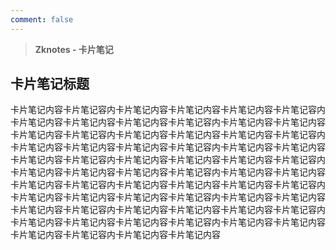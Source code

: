 ```yaml
---
comment: false
---
```


> **Zknotes - 卡片笔记**

## 卡片笔记标题
卡片笔记内容卡片笔记容内卡片笔记内容卡片笔记内容卡片笔记内容卡片笔记容内卡片笔记内容卡片笔记内容卡片笔记内容卡片笔记容内卡片笔记内容卡片笔记内容卡片笔记内容卡片笔记容内卡片笔记内容卡片笔记内容卡片笔记内容卡片笔记容内卡片笔记内容卡片笔记内容卡片笔记内容卡片笔记容内卡片笔记内容卡片笔记内容卡片笔记内容卡片笔记容内卡片笔记内容卡片笔记内容卡片笔记内容卡片笔记容内卡片笔记内容卡片笔记内容卡片笔记内容卡片笔记容内卡片笔记内容卡片笔记内容卡片笔记内容卡片笔记容内卡片笔记内容卡片笔记内容卡片笔记内容卡片笔记容内卡片笔记内容卡片笔记内容卡片笔记内容卡片笔记容内卡片笔记内容卡片笔记内容卡片笔记内容卡片笔记容内卡片笔记内容卡片笔记内容卡片笔记内容卡片笔记容内卡片笔记内容卡片笔记内容卡片笔记内容卡片笔记容内卡片笔记内容卡片笔记内容卡片笔记内容卡片笔记容内卡片笔记内容卡片笔记内容
